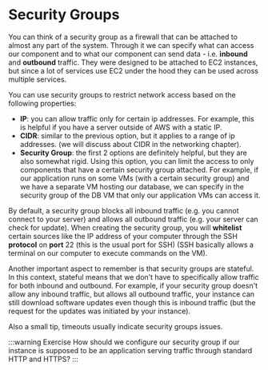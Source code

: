 # Security Groups

You can think of a security group as a firewall that can be attached to almost any part of the system. Through it we can specify what can access our component and to what our component can send data - i.e. **inbound** and **outbound** traffic. They were designed to be attached to EC2 instances, but since a lot of services use EC2 under the hood they can be used across multiple services.

You can use security groups to restrict network access based on the following properties:

- **IP**: you can allow traffic only for certain ip addresses. For example, this is helpful if you have a server outside of AWS with a static IP.
- **CIDR**: similar to the previous option, but it applies to a range of ip addresses. (we will discuss about CIDR in the networking chapter).
- **Security Group**: the first 2 options are definitely helpful, but they are also somewhat rigid. Using this option, you can limit the access to only components that have a certain security group attached. For example, if our application runs on some VMs (with a certain security group) and we have a separate VM hosting our database, we can specify in the security group of the DB VM that only our application VMs can access it.

By default, a security group blocks all inbound traffic (e.g. you cannot connect to your server) and allows all outbound traffic (e.g. your server can check for update). When creating the security group, you will **whitelist** certain sources like the IP address of your computer through the SSH **protocol** on **port** 22 (this is the usual port for SSH) (SSH basically allows a terminal on our computer to execute commands on the VM).

Another important aspect to remember is that security groups are stateful. In this context, stateful means that we don't have to specifically allow traffic for both inbound and outbound. For example, if your security group doesn't allow any inbound traffic, but allows all outbound traffic, your instance can still download software updates even though this is inbound traffic (but the request for the updates was initiated by your instance).

Also a small tip, timeouts usually indicate security groups issues.

:::warning Exercise
How should we configure our security group if our instance is supposed to be an application serving traffic through standard HTTP and HTTPS?
:::
